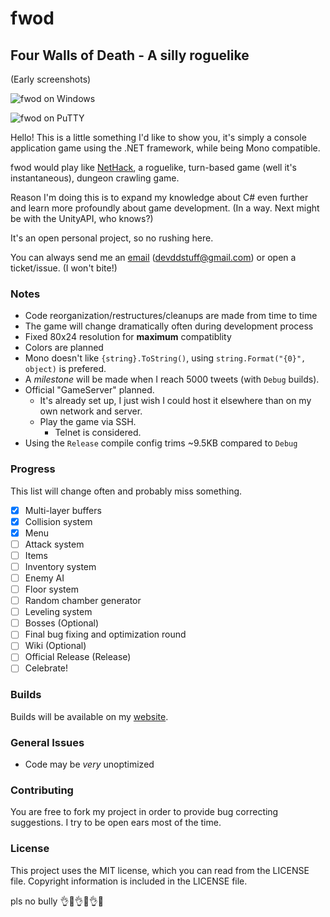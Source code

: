 # fwod
## Four Walls of Death - A silly roguelike

(Early screenshots)

![fwod on Windows](http://www.wilomgfx.net/didier/pages/fwod/img1.png)

![fwod on PuTTY](http://www.wilomgfx.net/didier/pages/fwod/img3.png)

Hello! This is a little something I'd like to show you, it's simply a console application game using the .NET framework, while being Mono compatible.

fwod would play like [NetHack](https://en.wikipedia.org/wiki/NetHack), a roguelike, turn-based game (well it's instantaneous), dungeon crawling game.

Reason I'm doing this is to expand my knowledge about C# even further and learn more profoundly about game development. (In a way. Next might be with the UnityAPI, who knows?)

It's an open personal project, so no rushing here.

You can always send me an [email](mailto:devddstuff@gmail.com) (devddstuff@gmail.com) or open a ticket/issue. (I won't bite!)

### Notes
- Code reorganization/restructures/cleanups are made from time to time
- The game will change dramatically often during development process
- Fixed 80x24 resolution for **maximum** compatiblity
- Colors are planned
- Mono doesn't like `{string}.ToString()`, using `string.Format("{0}", object)` is prefered.
- A _milestone_ will be made when I reach 5000 tweets (with `Debug` builds).
- Official "GameServer" planned.
  - It's already set up, I just wish I could host it elsewhere than on my own network and server.
  - Play the game via SSH.
    - Telnet is considered.
- Using the `Release` compile config trims ~9.5KB compared to `Debug`

### Progress

This list will change often and probably miss something.

- [x] Multi-layer buffers
- [x] Collision system
- [x] Menu
- [ ] Attack system
- [ ] Items
- [ ] Inventory system
- [ ] Enemy AI
- [ ] Floor system
- [ ] Random chamber generator
- [ ] Leveling system
- [ ] Bosses (Optional)
- [ ] Final bug fixing and optimization round
- [ ] Wiki (Optional)
- [ ] Official Release (Release)
- [ ] Celebrate!

### Builds
Builds will be available on my [website](http://www.wilomgfx.net/didier/pages/fwod.html).

### General Issues
- Code may be _very_ unoptimized

### Contributing
You are free to fork my project in order to provide bug correcting suggestions.
I try to be open ears most of the time.

### License
This project uses the MIT license, which you can read from the LICENSE file.
Copyright information is included in the LICENSE file.

pls no bully :ok_hand::eyes::ok_hand::eyes::ok_hand::poop: